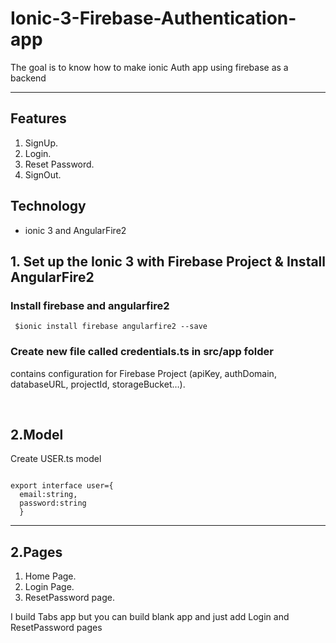 # Ionic-3-Firebase-Authentication-app
The goal is to know how to make ionic Auth app using firebase as a backend 

---
## Features
 1. SignUp.
 2. Login.
 3. Reset Password.
 4. SignOut.

## Technology <br>
* ionic 3 and AngularFire2 




<h2> 1. Set up the Ionic 3 with Firebase Project & Install AngularFire2 </h2>
 
<h3> Install firebase and angularfire2 </h3>

<code> $ionic install firebase angularfire2 --save </code>

<h3> Create new file called credentials.ts in src/app folder </h3>

<p>contains configuration for Firebase Project (apiKey, authDomain, databaseURL, projectId, storageBucket…). </p>
</br>

## 2.Model

<p> Create USER.ts model</p>

<code>
export interface user={
  email:string,
  password:string
  }
</code>

---
## 2.Pages
1. Home Page.
2. Login Page.
3. ResetPassword page.

I build Tabs app but you can build blank app and just add Login and ResetPassword pages


